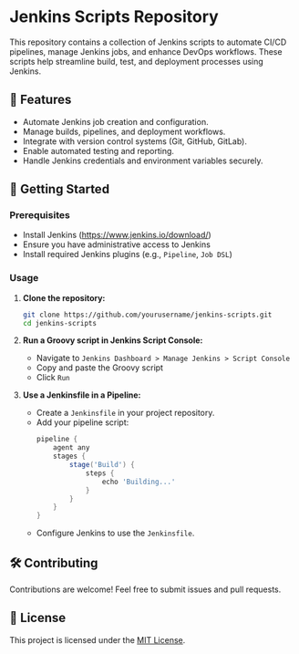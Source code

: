 # Jenkins Scripts Repository

This repository contains a collection of Jenkins scripts to automate CI/CD pipelines, manage Jenkins jobs, and enhance DevOps workflows. These scripts help streamline build, test, and deployment processes using Jenkins.

## 📌 Features

- Automate Jenkins job creation and configuration.
- Manage builds, pipelines, and deployment workflows.
- Integrate with version control systems (Git, GitHub, GitLab).
- Enable automated testing and reporting.
- Handle Jenkins credentials and environment variables securely.


## 🚀 Getting Started

### Prerequisites
- Install Jenkins (https://www.jenkins.io/download/)
- Ensure you have administrative access to Jenkins
- Install required Jenkins plugins (e.g., `Pipeline`, `Job DSL`)

### Usage

1. **Clone the repository:**
   ```sh
   git clone https://github.com/yourusername/jenkins-scripts.git
   cd jenkins-scripts
   ```

2. **Run a Groovy script in Jenkins Script Console:**
   - Navigate to `Jenkins Dashboard > Manage Jenkins > Script Console`
   - Copy and paste the Groovy script
   - Click `Run`

3. **Use a Jenkinsfile in a Pipeline:**
   - Create a `Jenkinsfile` in your project repository.
   - Add your pipeline script:
     ```groovy
     pipeline {
         agent any
         stages {
             stage('Build') {
                 steps {
                     echo 'Building...'
                 }
             }
         }
     }
     ```
   - Configure Jenkins to use the `Jenkinsfile`.

## 🛠 Contributing

Contributions are welcome! Feel free to submit issues and pull requests.

## 📜 License

This project is licensed under the [MIT License](LICENSE).

